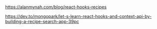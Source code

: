 https://alanmynah.com/blog/react-hooks-recipes

https://dev.to/mongopark/let-s-learn-react-hooks-and-context-api-by-building-a-recipe-search-app-39pc
